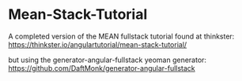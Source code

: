 Mean-Stack-Tutorial
===================

A completed version of the MEAN fullstack tutorial found at thinkster:
https://thinkster.io/angulartutorial/mean-stack-tutorial/

but using the generator-angular-fullstack yeoman generator:
https://github.com/DaftMonk/generator-angular-fullstack

